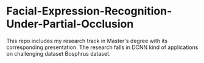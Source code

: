 # Facial-Expression-Recognition-Under-Partial-Occlusion
This repo includes my research track in Master's degree with its corresponding presentation. The research falls in DCNN kind of applications on challenging dataset Bosphrus dataset.
